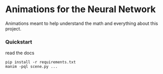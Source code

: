 # Animations for the Neural Network

Animations meant to help understand the math and everything about this project.

### Quickstart

read the docs

```console
pip install -r requirements.txt
manim -pql scene.py ...
```
